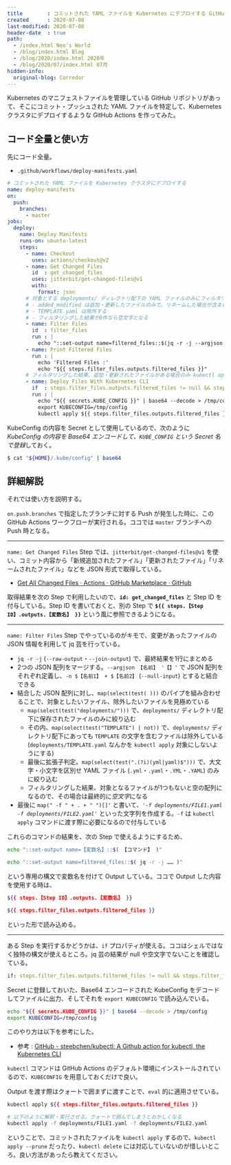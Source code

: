 ```yaml
---
title        : コミットされた YAML ファイルを Kubernetes にデプロイする GitHub Actions
created      : 2020-07-08
last-modified: 2020-07-08
header-date  : true
path:
  - /index.html Neo's World
  - /blog/index.html Blog
  - /blog/2020/index.html 2020年
  - /blog/2020/07/index.html 07月
hidden-info:
  original-blog: Corredor
---
```


Kubernetes のマニフェストファイルを管理している GitHub リポジトリがあって、そこにコミット・プッシュされた YAML ファイルを特定して、Kubernetes クラスタにデプロイするような GitHub Actions を作ってみた。

## コード全量と使い方

先にコード全量。

- `.github/workflows/deploy-manifests.yaml`

```yaml
# コミットされた YAML ファイルを Kubernetes クラスタにデプロイする
name: deploy-manifests
on:
  push:
    branches:
      - master
jobs:
  deploy:
    name: Deploy Manifests
    runs-on: ubuntu-latest
    steps:
      - name: Checkout
        uses: actions/checkout@v2
      - name: Get Changed Files
        id  : get_changed_files
        uses: jitterbit/get-changed-files@v1
        with:
          format: json
      # 対象とする deployments/ ディレクトリ配下の YAML ファイルのみにフィルタリングし ' -f FILE1.yaml -f FILE2.yaml' といった文字列を作成する
      # - added_modified は追加・更新したファイルのみで、リネームした場合が含まれない。そこで renamed を配列結合してからフィルタリングする
      # - TEMPLATE.yaml は除外する
      # - フィルタリングした結果が0件なら空文字となる
      - name: Filter Files
        id  : filter_files
        run : |
          echo "::set-output name=filtered_files::$(jq -r -j --argjson added_modified '${{ steps.get_changed_files.outputs.added_modified }}' --argjson renamed '${{ steps.get_changed_files.outputs.renamed }}' -n '$added_modified + $renamed | map(select(test("deployments/"))) | map(select(test("TEMPLATE") | not)) | map(select(test(".(?i)(yml|yaml)$"))) | map(" -f " + . + " ")[]')"
      - name: Print Filtered Files
        run : |
          echo 'Filtered Files :'
          echo "${{ steps.filter_files.outputs.filtered_files }}"
      # フィルタリングした結果、追加・更新されたファイルがある場合のみ kubectl apply を実行する
      - name: Deploy Files With Kubernetes CLI
        if  : steps.filter_files.outputs.filtered_files != null && steps.filter_files.outputs.filtered_files != ''
        run : |
          echo "${{ secrets.KUBE_CONFIG }}" | base64 --decode > /tmp/config
          export KUBECONFIG=/tmp/config
          kubectl apply ${{ steps.filter_files.outputs.filtered_files }}
```

KubeConfig の内容を Secret として使用しているので、次のように *KubeConfig の内容を Base64 エンコードして、`KUBE_CONFIG` という Secret 名で登録*しておく。

```bash
$ cat "${HOME}/.kube/config" | base64
```

## 詳細解説

それでは使い方を説明する。

`on.push.branches` で指定したブランチに対する Push が発生した時に、この GitHub Actions ワークフローが実行される。ココでは `master` ブランチへの Push 時となる。

-----

`name: Get Changed Files` Step では、`jitterbit/get-changed-files@v1` を使い、コミット内容から「新規追加されたファイル」「更新されたファイル」「リネームされたファイル」などを JSON 形式で取得している。

- [Get All Changed Files · Actions · GitHub Marketplace · GitHub](https://github.com/marketplace/actions/get-all-changed-files)

取得結果を次の Step で利用したいので、**`id: get_changed_files`** と Step ID を付与している。Step ID を書いておくと、別の Step で **`${{ steps.【Step ID】.outputs.【変数名】 }}`** という風に参照できるようになる。

-----

`name: Filter Files` Step でやっているのがキモで、変更があったファイルの JSON 情報を利用して jq 芸を行っている。

- `jq -r -j` (`--raw-output`・`--join-output`) で、最終結果を1行にまとめる
- 2つの JSON 配列をマージする。`--argjson 【名前】 '【】'` で JSON 配列をそれぞれ定義し、`-n $【名前1】 + $【名前2】` (`--null-input`) とすると結合できる
- 結合した JSON 配列に対し、`map(select(test( )))` のパイプを組み合わせることで、対象としたいファイル、除外したいファイルを見極めている
  - `map(select(test("deployments/")))` で、`deployments/` ディレクトリ配下に保存されたファイルのみに絞り込む
  - その内、`map(select(test("TEMPLATE") | not))` で、`deployments/` ディレクトリ配下にあっても `TEMPLATE` の文字を含むファイルは除外している (`deployments/TEMPLATE.yaml` なんかを `kubectl apply` 対象にしないようにする)
  - 最後に拡張子判定。`map(select(test(".(?i)(yml|yaml)$")))` で、大文字・小文字を区別せ YAML ファイル (`.yml`・`.yaml`・`.YML`・`.YAML`) のみに絞り込む
  - フィルタリングした結果、対象となるファイルが1つもないと空の配列になるので、その場合は最終的に*空文字*になる
- 最後に `map(" -f " + . + " ")[]'` と書いて、*`'-f deployments/FILE1.yaml -f deployments/FILE2.yaml'`* といった文字列を作成する。`-f` は `kubectl apply` コマンドに渡す際に必要になるので付与している

これらのコマンドの結果を、次の Step で使えるようにするため、

```bash
echo "::set-output name=【変数名】::$( 【コマンド】 )"

echo "::set-output name=filtered_files::$( jq -r -j …… )"
```

という専用の構文で変数名を付けて Output している。ココで Output した内容を使用する時は、

```bash
${{ steps.【Step ID】.outputs.【変数名】 }}

${{ steps.filter_files.outputs.filtered_files }}
```

といった形で読み込める。

-----

ある Step を実行するかどうかは、`if` プロパティが使える。ココはシェルではなく独特の構文が使えるところ。jq 芸の結果が null や空文字でないことを確認している。

```yaml
if: steps.filter_files.outputs.filtered_files != null && steps.filter_files.outputs.filtered_files != ''
```

Secret に登録しておいた、Base64 エンコードされた KubeConfig をデコードしてファイルに出力、そしてそれを `export KUBECONFIG` で読み込んでいる。

```bash
echo "${{ secrets.KUBE_CONFIG }}" | base64 --decode > /tmp/config
export KUBECONFIG=/tmp/config
```

このやり方は以下を参考にした。

- 参考 : [GitHub - steebchen/kubectl: A Github action for kubectl, the Kubernetes CLI](https://github.com/steebchen/kubectl)

`kubectl` コマンドは GitHub Actions のデフォルト環境にインストールされているので、`KUBECONFIG` を用意しておくだけで良い。

Output を渡す際はクォートで囲まずに渡すことで、`eval` 的に適用させている。

```bash
kubectl apply ${{ steps.filter_files.outputs.filtered_files }}

# 以下のように解釈・実行させる。クォートで囲んでしまうとおかしくなる
kubectl apply -f deployments/FILE1.yaml -f deployments/FILE2.yaml
```

ということで、コミットされたファイルを `kubectl apply` するので、`kubectl apply --prune` だったり、`kubectl delete` には対応していないのが惜しいところ。良い方法があったら教えてください。
